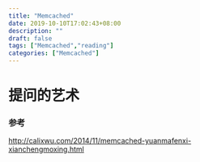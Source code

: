```yaml
---
title: "Memcached"
date: 2019-10-10T17:02:43+08:00
description: ""
draft: false
tags: ["Memcached","reading"]
categories: ["Memcached"]
---
```


# 提问的艺术













### 参考

http://calixwu.com/2014/11/memcached-yuanmafenxi-xianchengmoxing.html